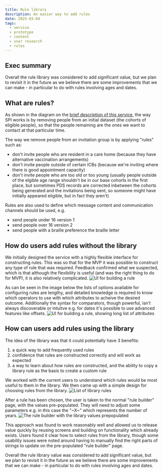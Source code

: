 ```yaml
---
title: Rule library
description: An easier way to add rules
date: 2025-03-04
tags:
  - service
  - prototype
  - content
  - user research
  - rules
---
```


## Exec summary
Overall the rule library was considered to add significant value, but we plan to revisit it in the future as we believe there are some improvements that we can make - in particular to do with rules involving ages and dates. 

## What are rules?
As shown in the diagram on the [brief description of this service](/what-is-this-service/), the way SPI works is by removing people from an initial dataset (the cohorts of eligible people), so that the people remaining are the ones we want to contact at that particular time.

The way we remove people from an invitation group is by applying "rules" such as:
- don't invite people who are resident in a care home (because they have alternative vaccination arrangements)
- don't invite people outside of certain ICBs (because we're inviting where there is good appointment capacity)
- don't invite people who are too old or too young (usually people outside of the elgible age range shouldn't be in our base cohorts in the first place, but sometimes PDS records are corrected inbetween the cohorts being generated and the invitations being sent, so someone might have initially appeared eligible, but in fact they aren't)

Rules are also used to define which message content and communication channels should be used, e.g.
- send people under 16 version 1
- send people over 16 version 2
- send people with a braille preference the braille letter

## How do users add rules without the library
We initially designed the service with a highly flexible interface for constructing rules. This was so that for the MVP it was possible to construct any type of rule that was required. Feedback confirmed what we suspected, which is that although the flexibility is useful (and was the right thing to do for MVP), it is also relatively complicated.
![UI for building a rule](addrule1.jpg)

As can be seen in the image below the lists of options available for configuring rules are lengthy, and detailed knowledge is required to know which operators to use with which attributes to acheive the desired outcome. Additionally the syntax for comparators, though powerful, isn't always discoverable or intuitve e.g. for dates it's possible to use advanced features like offsets. 
![UI for building a rule, showing long list of attributes](addrule2.png)

## How can users add rules using the library
The idea of the library was that it could potentially have 3 benefits:
1. a quick way to add frequently used rules
2. confidence that rules are constructed correctly and will work as expected
3. a way to learn about how rules are constructed, and the ability to copy a library rule as the basis to create a custom rule​

We worked with the current users to understand which rules would be most useful to them in the library. We then came up with a simple design for choosing rules from the library. 
![List of library rules](library1.png)

After a rule has been chosen, the user is taken to the normal "rule builder" page, with the values pre-populated. They will need to adjust some parameters e.g. in this case the "\~X\~" which represents the number of years.
![The rule builder with the library values prepopulated](library2.png)

This approach was found to work reasonably well and allowed us to release value quickly by reusing screens and building on functionality which already exists. Users found it clear how to select rules from the library, though some usability issues were noted around having to manually find the right parts of strings to update on the pre-populated "rule builder" page. 

Overall the rule library value was considered to add significant value, but we plan to revisit it in the future as we believe there are some improvements that we can make - in particular to do with rules involving ages and dates. 